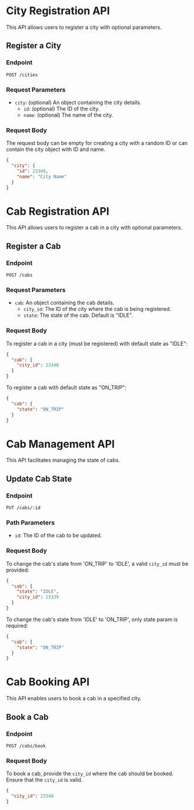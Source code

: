 # City Registration API

This API allows users to register a city with optional parameters.

## Register a City

### Endpoint

`POST /cities`

### Request Parameters

- `city`: (optional) An object containing the city details.
  - `id`: (optional) The ID of the city.
  - `name`: (optional) The name of the city.

### Request Body

The request body can be empty for creating a city with a random ID or can contain the city object with ID and name.

```json
{
  "city": {
    "id": 23340,
    "name": "City Name"
  }
}
```


# Cab Registration API

This API allows users to register a cab in a city with optional parameters.

## Register a Cab

### Endpoint

`POST /cabs`

### Request Parameters

- `cab`: An object containing the cab details.
  - `city_id`: The ID of the city where the cab is being registered.
  - `state`: The state of the cab. Default is "IDLE".

### Request Body

To register a cab in a city (must be registered) with default state as "IDLE":

```json
{
  "cab": {
    "city_id": 23340
  }
}
```

To register a cab with default state as "ON_TRIP":

```json
{
  "cab": {
    "state": "ON_TRIP"
  }
}
```

# Cab Management API

This API facilitates managing the state of cabs.

## Update Cab State

### Endpoint

`PUT /cabs/:id`

### Path Parameters

- `id`: The ID of the cab to be updated.

### Request Body

To change the cab's state from 'ON_TRIP' to 'IDLE', a valid `city_id` must be provided:

```json
{
  "cab": {
    "state": "IDLE",
    "city_id": 23339
  }
}
```

To change the cab's state from 'IDLE' to 'ON_TRIP', only state param is required:

```json
{
  "cab": {
    "state": "ON_TRIP"
  }
}
```

# Cab Booking API

This API enables users to book a cab in a specified city.

## Book a Cab

### Endpoint

`POST /cabs/book`

### Request Body

To book a cab, provide the `city_id` where the cab should be booked. Ensure that the `city_id` is valid.

```json
{
  "city_id": 23340
}
```

